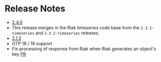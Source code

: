 Release Notes
=============

* [2.4.0](https://github.com/basho/riak-erlang-client/issues?q=milestone%3Ariak-erlang-client-2.4.0)
 * This release merges in the Riak timeseries code base from the `2.3.1-timeseries` and `2.3.2-timeseries` releases.
* [2.1.2](https://github.com/basho/riak-erlang-client/issues?q=milestone%3Ariak-erlang-client-2.1.2)
 * OTP 18 / 19 support
 * Fix processing of response from Riak when Riak generates an object's key [PR](https://github.com/basho/riak-erlang-client/pull/289)
